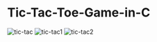 # Tic-Tac-Toe-Game-in-C



![tic-tac](https://github.com/NeehaV/Tic-Tac-Toe-Game-in-C/assets/94872643/e6b7f1d7-c033-4396-90d2-5849b26835b4)
![tic-tac1](https://github.com/NeehaV/Tic-Tac-Toe-Game-in-C/assets/94872643/14c15731-0684-4ef3-8b6c-e539b34ff60c)
![tic-tac2](https://github.com/NeehaV/Tic-Tac-Toe-Game-in-C/assets/94872643/155462bc-adf5-410d-b390-3f4fcdb6e51e)
